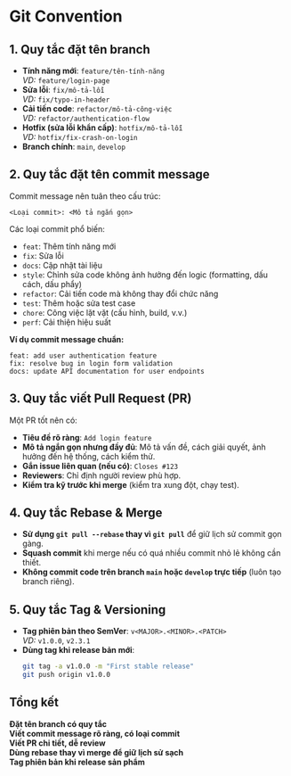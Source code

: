 # Git Convention

## 1. Quy tắc đặt tên branch
- **Tính năng mới**: `feature/tên-tính-năng`  
  *VD:* `feature/login-page`
- **Sửa lỗi**: `fix/mô-tả-lỗi`  
  *VD:* `fix/typo-in-header`
- **Cải tiến code**: `refactor/mô-tả-công-việc`  
  *VD:* `refactor/authentication-flow`
- **Hotfix (sửa lỗi khẩn cấp)**: `hotfix/mô-tả-lỗi`  
  *VD:* `hotfix/fix-crash-on-login`
- **Branch chính**: `main`, `develop`  

## 2. Quy tắc đặt tên commit message
Commit message nên tuân theo cấu trúc:
```plaintext
<Loại commit>: <Mô tả ngắn gọn>
```
Các loại commit phổ biến:
- `feat`: Thêm tính năng mới
- `fix`: Sửa lỗi
- `docs`: Cập nhật tài liệu
- `style`: Chỉnh sửa code không ảnh hưởng đến logic (formatting, dấu cách, dấu phẩy)
- `refactor`: Cải tiến code mà không thay đổi chức năng
- `test`: Thêm hoặc sửa test case
- `chore`: Công việc lặt vặt (cấu hình, build, v.v.)
- `perf`: Cải thiện hiệu suất

**Ví dụ commit message chuẩn:**
```plaintext
feat: add user authentication feature
fix: resolve bug in login form validation
docs: update API documentation for user endpoints
```

## 3. Quy tắc viết Pull Request (PR)
Một PR tốt nên có:
- **Tiêu đề rõ ràng**: `Add login feature`
- **Mô tả ngắn gọn nhưng đầy đủ**: Mô tả vấn đề, cách giải quyết, ảnh hưởng đến hệ thống, cách kiểm thử.
- **Gắn issue liên quan (nếu có)**: `Closes #123`
- **Reviewers**: Chỉ định người review phù hợp.
- **Kiểm tra kỹ trước khi merge** (kiểm tra xung đột, chạy test).

## 4. Quy tắc Rebase & Merge
- **Sử dụng `git pull --rebase` thay vì `git pull`** để giữ lịch sử commit gọn gàng.
- **Squash commit** khi merge nếu có quá nhiều commit nhỏ lẻ không cần thiết.
- **Không commit code trên branch `main` hoặc `develop` trực tiếp** (luôn tạo branch riêng).

## 5. Quy tắc Tag & Versioning
- **Tag phiên bản theo SemVer**: `v<MAJOR>.<MINOR>.<PATCH>`  
  *VD:* `v1.0.0`, `v2.3.1`
- **Dùng tag khi release bản mới**:  
  ```bash
  git tag -a v1.0.0 -m "First stable release"
  git push origin v1.0.0
  ```

## Tổng kết
 **Đặt tên branch có quy tắc**  
 **Viết commit message rõ ràng, có loại commit**  
 **Viết PR chi tiết, dễ review**  
 **Dùng rebase thay vì merge để giữ lịch sử sạch**  
 **Tag phiên bản khi release sản phẩm**  

